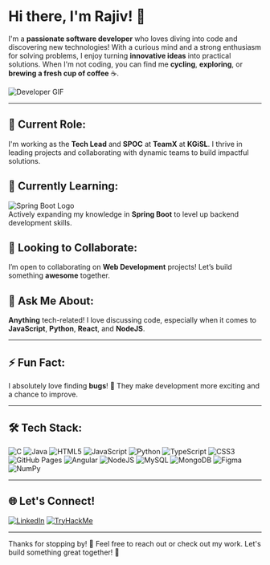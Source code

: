 # Hi there, I'm Rajiv! 👋

I'm a **passionate software developer** who loves diving into code and discovering new technologies! With a curious mind and a strong enthusiasm for solving problems, I enjoy turning **innovative ideas** into practical solutions. When I'm not coding, you can find me **cycling**, **exploring**, or **brewing a fresh cup of coffee** ☕.

![Developer GIF](https://media.giphy.com/media/qgQUggAC3Pfv687qPC/giphy.gif)

---

## 🔭 Current Role:
I'm working as the **Tech Lead** and **SPOC** at **TeamX** at **KGiSL**. I thrive in leading projects and collaborating with dynamic teams to build impactful solutions.

## 🌱 Currently Learning:
![Spring Boot Logo](https://img.shields.io/badge/Spring%20Boot-%23007366.svg?style=for-the-badge&logo=springboot&logoColor=white)  
Actively expanding my knowledge in **Spring Boot** to level up backend development skills.

## 👯 Looking to Collaborate:
I’m open to collaborating on **Web Development** projects! Let’s build something **awesome** together.

## 💬 Ask Me About:
**Anything** tech-related! I love discussing code, especially when it comes to **JavaScript**, **Python**, **React**, and **NodeJS**.

---

## ⚡ Fun Fact:
I absolutely love finding **bugs**! 🐛 They make development more exciting and a chance to improve.

---

## 🛠️ Tech Stack:
![C](https://img.shields.io/badge/C-%2300599C.svg?style=for-the-badge&logo=c&logoColor=white)
![Java](https://img.shields.io/badge/Java-%23ED8B00.svg?style=for-the-badge&logo=java&logoColor=white)
![HTML5](https://img.shields.io/badge/HTML5-%23E34F26.svg?style=for-the-badge&logo=html5&logoColor=white)
![JavaScript](https://img.shields.io/badge/JavaScript-%23F7DF1E.svg?style=for-the-badge&logo=javascript&logoColor=black)
![Python](https://img.shields.io/badge/Python-%2314354C.svg?style=for-the-badge&logo=python&logoColor=white)
![TypeScript](https://img.shields.io/badge/TypeScript-%23007ACC.svg?style=for-the-badge&logo=typescript&logoColor=white)
![CSS3](https://img.shields.io/badge/CSS3-%231572B6.svg?style=for-the-badge&logo=css3&logoColor=white)
![GitHub Pages](https://img.shields.io/badge/GitHub%20Pages-%23121011.svg?style=for-the-badge&logo=githubpages&logoColor=white)
![Angular](https://img.shields.io/badge/Angular-%23DD0031.svg?style=for-the-badge&logo=angular&logoColor=white)
![NodeJS](https://img.shields.io/badge/Node.js-%23339933.svg?style=for-the-badge&logo=nodedotjs&logoColor=white)
![MySQL](https://img.shields.io/badge/MySQL-%2300f.svg?style=for-the-badge&logo=mysql&logoColor=white)
![MongoDB](https://img.shields.io/badge/MongoDB-%2347A248.svg?style=for-the-badge&logo=mongodb&logoColor=white)
![Figma](https://img.shields.io/badge/Figma-%23F24E1E.svg?style=for-the-badge&logo=figma&logoColor=white)
![NumPy](https://img.shields.io/badge/NumPy-%23013243.svg?style=for-the-badge&logo=numpy&logoColor=white)

---

## 🌐 Let's Connect!
[![LinkedIn](https://img.shields.io/badge/LinkedIn-%230077B5.svg?style=for-the-badge&logo=linkedin&logoColor=white)](https://linkedin.com/in/yourprofile)
[![TryHackMe](https://img.shields.io/badge/TryHackMe-%23121011.svg?style=for-the-badge&logo=tryhackme&logoColor=white)](https://tryhackme.com/p/yourprofile)

---

Thanks for stopping by! 🙌 Feel free to reach out or check out my work. Let's build something great together! 🚀
